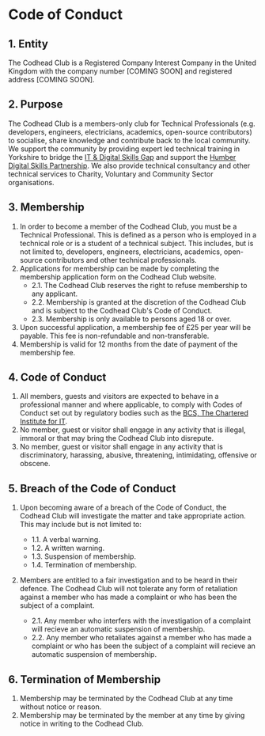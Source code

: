 # Code of Conduct

## 1. Entity

The Codhead Club is a Registered Company Interest Company in the United Kingdom with the company number [COMING SOON] and registered address [COMING SOON].

## 2. Purpose

The Codhead Club is a members-only club for Technical Professionals (e.g. developers, engineers, electricians, academics, open-source contributors) to socialise, share knowledge and contribute back to the local community. We support the community by providing expert led technical training in Yorkshire to bridge the [IT & Digital Skills Gap](https://www.bcs.org/articles-opinion-and-research/the-it-skills-gap/) and support the [Humber Digital Skills Partnership](https://heylep.com/our-priorities/employment-skills/humber-digital-skills-partnership/). We also provide technical consultancy and other technical services to Charity, Voluntary and Community Sector organisations.

## 3. Membership

1. In order to become a member of the Codhead Club, you must be a Technical Professional. This is defined as a person who is employed in a technical role or is a student of a technical subject. This includes, but is not limited to, developers, engineers, electricians, academics, open-source contributors and other technical professionals.
2. Applications for membership can be made by completing the membership application form on the Codhead Club website. 
    - 2.1. The Codhead Club reserves the right to refuse membership to any applicant.
    - 2.2. Membership is granted at the discretion of the Codhead Club and is subject to the Codhead Club's Code of Conduct.
    - 2.3. Membership is only available to persons aged 18 or over.
3. Upon successful application, a membership fee of £25 per year will be payable. This fee is non-refundable and non-transferable.
4. Membership is valid for 12 months from the date of payment of the membership fee.

## 4. Code of Conduct

1. All members, guests and visitors are expected to behave in a professional manner and where applicable, to comply with Codes of Conduct set out by regulatory bodies such as the [BCS, The Chartered Institute for IT](https://www.bcs.org).
2. No member, guest or visitor shall engage in any activity that is illegal, immoral or that may bring the Codhead Club into disrepute.
3. No member, guest or visitor shall engage in any activity that is discriminatory, harassing, abusive, threatening, intimidating, offensive or obscene.

## 5. Breach of the Code of Conduct

1. Upon becoming aware of a breach of the Code of Conduct, the Codhead Club will investigate the matter and take appropriate action. This may include but is not limited to:
    - 1.1. A verbal warning.
    - 1.2. A written warning.
    - 1.3. Suspension of membership.
    - 1.4. Termination of membership.

2. Members are entitled to a fair investigation and to be heard in their defence. The Codhead Club will not tolerate any form of retaliation against a member who has made a complaint or who has been the subject of a complaint.
    - 2.1. Any member who interfers with the investigation of a complaint will recieve an automatic suspension of membership.
    - 2.2. Any member who retaliates against a member who has made a complaint or who has been the subject of a complaint will recieve an automatic suspension of membership.

## 6. Termination of Membership

1. Membership may be terminated by the Codhead Club at any time without notice or reason.
2. Membership may be terminated by the member at any time by giving notice in writing to the Codhead Club.